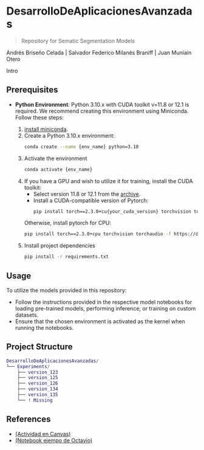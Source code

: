 # DesarrolloDeAplicacionesAvanzadas
> Repository for Sematic Segmentation Models

Andrés Briseño Celada | Salvador Federico Milanés Braniff | Juan Muniain Otero

Intro

## Prerequisites
- __Python Environment__: Python 3.10.x with CUDA toolkit v=11.8 or 12.1 is required. We recommend creating this environment using Miniconda. Follow these steps:

  1. [install miniconda](https://docs.anaconda.com/free/miniconda/). 
  2. Create a Python 3.10.x environment:
      ```bash
      conda create --name {env_name} python=3.10
      ```
  3. Activate the environment
      ```bash
      conda activate {env_name}
      ```
  4. If you have a GPU and wish to utilize it for training, install the CUDA toolkit:
     - Select version 11.8 or 12.1 from the [archive](https://developer.nvidia.com/cuda-toolkit-archive).
     - Install a CUDA-compatible version of Pytorch:
        ```bash
        pip install torch==2.3.0+cu{your_cuda_version} torchvision torchaudio
        ```
      Otherwise, install pytorch for CPU:
        ```bash
        pip install torch==2.3.0+cpu torchvision torchaudio -f https://download.pytorch.org/whl/torch_stable.html
        ```
  5. Install project dependencies
      ```cmd
      pip install -r requirements.txt
      ```
## Usage
To utilize the models provided in this repository:

- Follow the instructions provided in the respective model notebooks for loading pre-trained models, performing inference, or training on custom datasets.
- Ensure that the chosen environment is activated as the kernel when running the notebooks.
  
## Project Structure
```lua
DesarrolloDeAplicacionesAvanzadas/
└── Experiments/
    ├── version_123
    ├── version_125
    ├── version_126
    ├── version_134
    ├── version_135
    └── ! Missing
```
## References
- [(Actividad en Canvas)](README.md)
- [(Notebook ejempo de Octavio)](README.md)